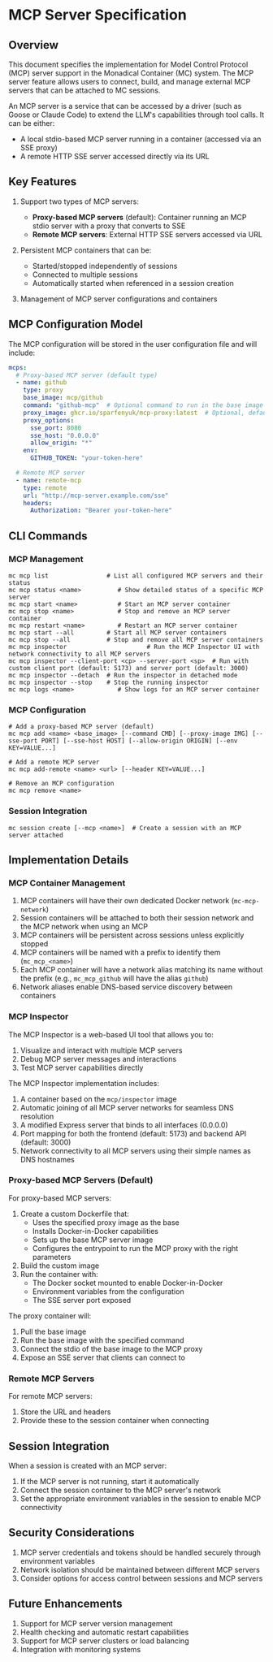 # MCP Server Specification

## Overview

This document specifies the implementation for Model Control Protocol (MCP) server support in the Monadical Container (MC) system. The MCP server feature allows users to connect, build, and manage external MCP servers that can be attached to MC sessions.

An MCP server is a service that can be accessed by a driver (such as Goose or Claude Code) to extend the LLM's capabilities through tool calls. It can be either:
- A local stdio-based MCP server running in a container (accessed via an SSE proxy)
- A remote HTTP SSE server accessed directly via its URL

## Key Features

1. Support two types of MCP servers:
   - **Proxy-based MCP servers** (default): Container running an MCP stdio server with a proxy that converts to SSE
   - **Remote MCP servers**: External HTTP SSE servers accessed via URL

2. Persistent MCP containers that can be:
   - Started/stopped independently of sessions
   - Connected to multiple sessions
   - Automatically started when referenced in a session creation

3. Management of MCP server configurations and containers

## MCP Configuration Model

The MCP configuration will be stored in the user configuration file and will include:

```yaml
mcps:
  # Proxy-based MCP server (default type)
  - name: github
    type: proxy
    base_image: mcp/github
    command: "github-mcp"  # Optional command to run in the base image
    proxy_image: ghcr.io/sparfenyuk/mcp-proxy:latest  # Optional, defaults to standard proxy image
    proxy_options:
      sse_port: 8080
      sse_host: "0.0.0.0"
      allow_origin: "*"
    env:
      GITHUB_TOKEN: "your-token-here"

  # Remote MCP server
  - name: remote-mcp
    type: remote
    url: "http://mcp-server.example.com/sse"
    headers:
      Authorization: "Bearer your-token-here"
```

## CLI Commands

### MCP Management

```
mc mcp list                # List all configured MCP servers and their status
mc mcp status <name>          # Show detailed status of a specific MCP server
mc mcp start <name>           # Start an MCP server container
mc mcp stop <name>            # Stop and remove an MCP server container
mc mcp restart <name>         # Restart an MCP server container
mc mcp start --all         # Start all MCP server containers
mc mcp stop --all          # Stop and remove all MCP server containers
mc mcp inspector                      # Run the MCP Inspector UI with network connectivity to all MCP servers
mc mcp inspector --client-port <cp> --server-port <sp>  # Run with custom client port (default: 5173) and server port (default: 3000)
mc mcp inspector --detach  # Run the inspector in detached mode
mc mcp inspector --stop    # Stop the running inspector
mc mcp logs <name>            # Show logs for an MCP server container
```

### MCP Configuration

```
# Add a proxy-based MCP server (default)
mc mcp add <name> <base_image> [--command CMD] [--proxy-image IMG] [--sse-port PORT] [--sse-host HOST] [--allow-origin ORIGIN] [--env KEY=VALUE...]

# Add a remote MCP server
mc mcp add-remote <name> <url> [--header KEY=VALUE...]

# Remove an MCP configuration
mc mcp remove <name>
```

### Session Integration

```
mc session create [--mcp <name>]  # Create a session with an MCP server attached
```

## Implementation Details

### MCP Container Management

1. MCP containers will have their own dedicated Docker network (`mc-mcp-network`)
2. Session containers will be attached to both their session network and the MCP network when using an MCP
3. MCP containers will be persistent across sessions unless explicitly stopped
4. MCP containers will be named with a prefix to identify them (`mc_mcp_<name>`)
5. Each MCP container will have a network alias matching its name without the prefix (e.g., `mc_mcp_github` will have the alias `github`)
6. Network aliases enable DNS-based service discovery between containers

### MCP Inspector

The MCP Inspector is a web-based UI tool that allows you to:

1. Visualize and interact with multiple MCP servers
2. Debug MCP server messages and interactions
3. Test MCP server capabilities directly

The MCP Inspector implementation includes:

1. A container based on the `mcp/inspector` image
2. Automatic joining of all MCP server networks for seamless DNS resolution
3. A modified Express server that binds to all interfaces (0.0.0.0)
4. Port mapping for both the frontend (default: 5173) and backend API (default: 3000)
5. Network connectivity to all MCP servers using their simple names as DNS hostnames

### Proxy-based MCP Servers (Default)

For proxy-based MCP servers:
1. Create a custom Dockerfile that:
   - Uses the specified proxy image as the base
   - Installs Docker-in-Docker capabilities
   - Sets up the base MCP server image
   - Configures the entrypoint to run the MCP proxy with the right parameters
2. Build the custom image
3. Run the container with:
   - The Docker socket mounted to enable Docker-in-Docker
   - Environment variables from the configuration
   - The SSE server port exposed

The proxy container will:
1. Pull the base image
2. Run the base image with the specified command
3. Connect the stdio of the base image to the MCP proxy
4. Expose an SSE server that clients can connect to

### Remote MCP Servers

For remote MCP servers:
1. Store the URL and headers
2. Provide these to the session container when connecting

## Session Integration

When a session is created with an MCP server:
1. If the MCP server is not running, start it automatically
2. Connect the session container to the MCP server's network
3. Set the appropriate environment variables in the session to enable MCP connectivity

## Security Considerations

1. MCP server credentials and tokens should be handled securely through environment variables
2. Network isolation should be maintained between different MCP servers
3. Consider options for access control between sessions and MCP servers

## Future Enhancements

1. Support for MCP server version management
2. Health checking and automatic restart capabilities
3. Support for MCP server clusters or load balancing
4. Integration with monitoring systems